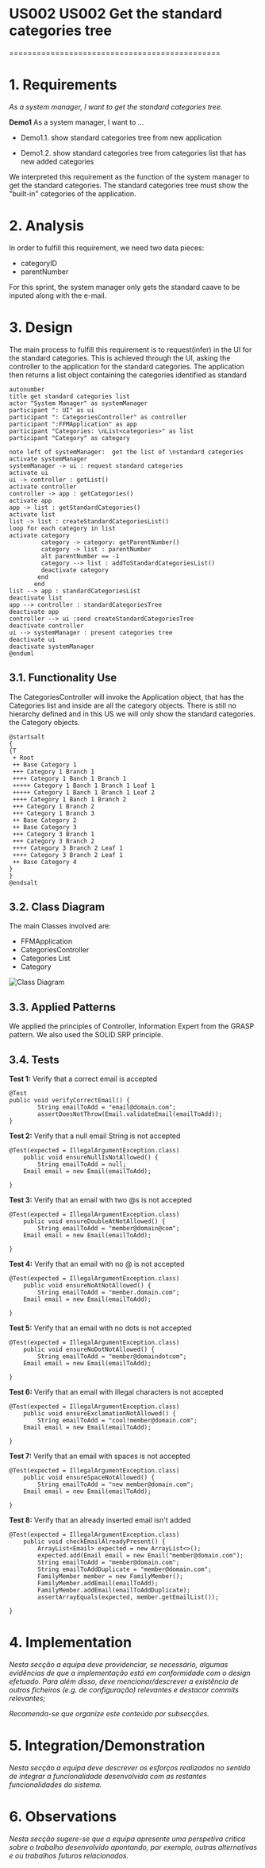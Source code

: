 # US002 US002 Get the standard categories tree
==============================================

# 1. Requirements

*As a system manager, I want to get the standard categories tree.*

**Demo1** As a system manager, I want to ...

- Demo1.1. show standard categories tree from new application

- Demo1.2. show standard categories tree from categories list that has new added categories

We interpreted this requirement as the function of the system manager to get the standard categories. The standard
categories tree must show the "built-in" categories of the application.

# 2. Analysis

In order to fulfill this requirement, we need two data pieces:

- categoryID
- parentNumber

For this sprint, the system manager only gets the standard caave to be inputed along with the e-mail.

# 3. Design

The main process to fulfill this requirement is to request(infer) in the UI for the standard categories.
This is achieved through the UI, asking the controller to the application for the standard categories.
The application then returns a list object containing the categories identified as standard

````puml
autonumber
title get standard categories list
actor "System Manager" as systemManager
participant ": UI" as ui
participant ": CategoriesController" as controller
participant ":FFMApplication" as app
participant "Categories: \nList<categories>" as list
participant "Category" as category

note left of systemManager:  get the list of \nstandard categories
activate systemManager
systemManager -> ui : request standard categories
activate ui
ui -> controller : getList()
activate controller
controller -> app : getCategories()
activate app
app -> list : getStandardCategories()
activate list
list -> list : createStandardCategoriesList()
loop for each category in list
activate category
         category -> category: getParentNumber()
         category -> list : parentNumber
         alt parentNumber == -1
         category --> list : addToStandardCategoriesList()
         deactivate category
        end
       end
list --> app : standardCategoriesList
deactivate list
app --> controller : standardCategoriesTree
deactivate app
controller --> ui :send createStandardCategoriesTree
deactivate controller
ui --> systemManager : present categories tree
deactivate ui
deactivate systemManager
@enduml
````

## 3.1. Functionality Use

The CategoriesController will invoke the Application object, that has the Categories list and inside are all the category objects.
There is still no hierarchy defined and in this US we will only show the standard categories.
the Category objects.

````puml
@startsalt
{
{T
 + Root
 ++ Base Category 1
 +++ Category 1 Branch 1
 ++++ Category 1 Banch 1 Branch 1
 +++++ Category 1 Banch 1 Branch 1 Leaf 1
 +++++ Category 1 Banch 1 Branch 1 Leaf 2
 ++++ Category 1 Banch 1 Branch 2
 +++ Category 1 Branch 2
 +++ Category 1 Branch 3
 ++ Base Category 2
 ++ Base Category 3
 +++ Category 3 Branch 1
 +++ Category 3 Branch 2
 ++++ Category 3 Branch 2 Leaf 1
 ++++ Category 3 Branch 2 Leaf 1
 ++ Base Category 4
}
}
@endsalt
````

## 3.2. Class Diagram

The main Classes involved are:

- FFMApplication
- CategoriesController
- Categories List
- Category

![Class Diagram](https://i.imgur.com/aIvHqZg.png)

## 3.3. Applied Patterns

We applied the principles of Controller, Information Expert from the GRASP pattern. We also
used the SOLID SRP principle.

## 3.4. Tests

**Test 1:** Verify that a correct email is accepted

	@Test
    public void verifyCorrectEmail() {
            String emailToAdd = "email@domain.com";
            assertDoesNotThrow(Email.validateEmail(emailToAdd));
	}

**Test 2:** Verify that a null email String is not accepted

	@Test(expected = IllegalArgumentException.class)
		public void ensureNullIsNotAllowed() {
            String emailToAdd = null;
		Email email = new Email(emailToAdd);

	}

**Test 3:** Verify that an email with two @s is not accepted

	@Test(expected = IllegalArgumentException.class)
		public void ensureDoubleAtNotAllowed() {
            String emailToAdd = "member@domain@com";
		Email email = new Email(emailToAdd);

	}

**Test 4:** Verify that an email with no @ is not accepted

	@Test(expected = IllegalArgumentException.class)
		public void ensureNoAtNotAllowed() {
            String emailToAdd = "member.domain.com";
		Email email = new Email(emailToAdd);

	}

**Test 5:** Verify that an email with no dots is not accepted

	@Test(expected = IllegalArgumentException.class)
		public void ensureNoDotNotAllowed() {
            String emailToAdd = "member@domaindotcom";
		Email email = new Email(emailToAdd);

	}

**Test 6:** Verify that an email with illegal characters is not accepted

	@Test(expected = IllegalArgumentException.class)
		public void ensureExclamationNotAllowed() {
            String emailToAdd = "cool!member@domain.com";
		Email email = new Email(emailToAdd);

	}

**Test 7:** Verify that an email with spaces is not accepted

	@Test(expected = IllegalArgumentException.class)
		public void ensureSpaceNotAllowed() {
            String emailToAdd = "new member@domain.com";
		Email email = new Email(emailToAdd);

	}

**Test 8:** Verify that an already inserted email isn't added

	@Test(expected = IllegalArgumentException.class)
		public void checkEmailAlreadyPresent() {
            ArrayList<Email> expected = new ArrayList<>();
            expected.add(Email email = new Email("member@domain.com");
            String emailToAdd = "member@domain.com";
            String emailToAddDuplicate = "member@domain.com";
            FamilyMember member = new FamilyMember();
            FamilyMember.addEmail(emailToAdd);
            FamilyMember.addEmail(emailToAddDuplicate);
            assertArrayEquals(expected, member.getEmailList());

	}

# 4. Implementation

*Nesta secção a equipa deve providenciar, se necessário, algumas evidências de que a implementação está em conformidade
com o design efetuado. Para além disso, deve mencionar/descrever a existência de outros ficheiros (e.g. de configuração)
relevantes e destacar commits relevantes;*

*Recomenda-se que organize este conteúdo por subsecções.*

# 5. Integration/Demonstration

*Nesta secção a equipa deve descrever os esforços realizados no sentido de integrar a funcionalidade desenvolvida com as
restantes funcionalidades do sistema.*

# 6. Observations

*Nesta secção sugere-se que a equipa apresente uma perspetiva critica sobre o trabalho desenvolvido apontando, por
exemplo, outras alternativas e ou trabalhos futuros relacionados.*



